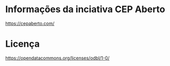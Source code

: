 # Informações da inciativa CEP Aberto
https://cepaberto.com/

# Licença
https://opendatacommons.org/licenses/odbl/1-0/
